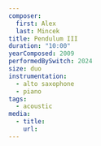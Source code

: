```yaml
---
composer:
  first: Alex
  last: Mincek
title: Pendulum III
duration: "10:00"
yearComposed: 2009
performedBySwitch: 2024
size: duo
instrumentation:
  - alto saxophone
  - piano
tags:
  - acoustic
media:
  - title:
    url:
---
```

